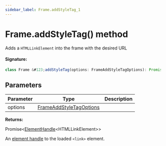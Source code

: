 ```yaml
---
sidebar_label: Frame.addStyleTag_1
---
```


# Frame.addStyleTag() method

Adds a `HTMLLinkElement` into the frame with the desired URL

#### Signature:

```typescript
class Frame &#123;addStyleTag(options: FrameAddStyleTagOptions): Promise<ElementHandle<HTMLLinkElement>>;&#125;
```

## Parameters

| Parameter | Type                                                              | Description |
| --------- | ----------------------------------------------------------------- | ----------- |
| options   | [FrameAddStyleTagOptions](./puppeteer.frameaddstyletagoptions.md) |             |

**Returns:**

Promise&lt;[ElementHandle](./puppeteer.elementhandle.md)&lt;HTMLLinkElement&gt;&gt;

An [element handle](./puppeteer.elementhandle.md) to the loaded `<link>` element.
